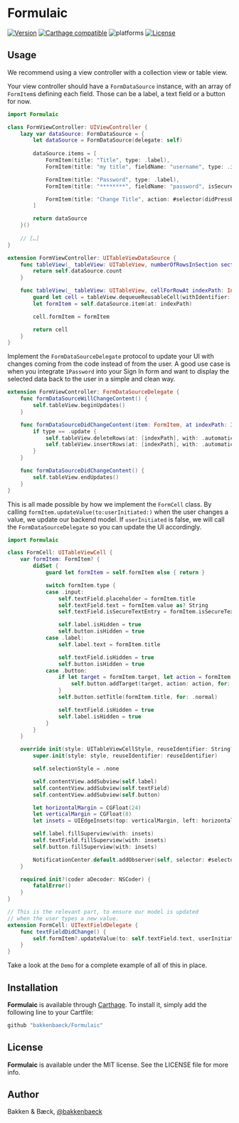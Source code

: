 # Formulaic

[![Version](https://img.shields.io/cocoapods/v/Formulaic.svg?style=flat)](https://cocoapods.org/pods/Formulaic)
[![Carthage compatible](https://img.shields.io/badge/Carthage-compatible-4BC51D.svg?style=flat)](https://github.com/bakkenbaeck/Formulaic)
![platforms](https://img.shields.io/badge/platforms-iOS%20%7C%20OS%20X%20%7C%20watchOS%20%7C%20tvOS%20-lightgrey.svg)
[![License](https://img.shields.io/cocoapods/l/Formulaic.svg?style=flat)](https://cocoapods.org/pods/DATAStack)

## Usage

We recommend using a view controller with a collection view or table view.

Your view controller should have a `FormDataSource` instance, with an array of `FormItem`s defining each field. Those can be a label, a text field or a button for now.

```swift
import Formulaic

class FormViewController: UIViewController {
    lazy var dataSource: FormDataSource = {
        let dataSource = FormDataSource(delegate: self)
        
        dataSource.items = [
            FormItem(title: "Title", type: .label),
            FormItem(title: "my title", fieldName: "username", type: .input, textInputValidator : nil),

            FormItem(title: "Password", type: .label),
            FormItem(title: "********", fieldName: "password", isSecureTextEntry: true, type: .input, textInputValidator: passwordValidator),

            FormItem(title: "Change Title", action: #selector(didPressButton), target: self, type: .button)
        ]

        return dataSource
    }()
    
    // […]
}

extension FormViewController: UITableViewDataSource {
    func tableView(_ tableView: UITableView, numberOfRowsInSection section: Int) -> Int {
        return self.dataSource.count
    }

    func tableView(_ tableView: UITableView, cellForRowAt indexPath: IndexPath) -> UITableViewCell {
        guard let cell = tableView.dequeueReusableCell(withIdentifier: FormCell.reuseIdentifier, for: indexPath) as? FormCell else { fatalError() }
        let formItem = self.dataSource.item(at: indexPath)

        cell.formItem = formItem

        return cell
    }
}
```


Implement the `FormDataSourceDelegate` protocol to update your UI with changes coming from the code instead of from the user. A good use case is when you integrate `1Password` into your Sign In form and want to display the selected data back to the user in a simple and clean way.

```swift
extension FormViewController: FormDataSourceDelegate {
    func formDataSourceWillChangeContent() {
        self.tableView.beginUpdates()
    }

    func formDataSourceDidChangeContent(item: FormItem, at indexPath: IndexPath, for type: TableViewDataSourceDelegateChangeType) {
        if type == .update {
            self.tableView.deleteRows(at: [indexPath], with: .automatic)
            self.tableView.insertRows(at: [indexPath], with: .automatic)
        }
    }

    func formDataSourceDidChangeContent() {
        self.tableView.endUpdates()
    }
}
```

This is all made possible by how we implement the `FormCell` class. By calling `formItem.updateValue(to:userInitiated:)` when the user changes a value, we update our backend model. If `userInitiated` is false, we will call the `FormDataSourceDelegate` so you can update the UI accordingly.

```swift
import Formulaic

class FormCell: UITableViewCell {
    var formItem: FormItem? {
        didSet {
            guard let formItem = self.formItem else { return }

            switch formItem.type {
            case .input:
                self.textField.placeholder = formItem.title
                self.textField.text = formItem.value as? String
                self.textField.isSecureTextEntry = formItem.isSecureTextEntry

                self.label.isHidden = true
                self.button.isHidden = true
            case .label:
                self.label.text = formItem.title

                self.textField.isHidden = true
                self.button.isHidden = true
            case .button:
                if let target = formItem.target, let action = formItem.action {
                    self.button.addTarget(target, action: action, for: .touchUpInside)
                }
                self.button.setTitle(formItem.title, for: .normal)

                self.textField.isHidden = true
                self.label.isHidden = true
            }
        }
    }

    override init(style: UITableViewCellStyle, reuseIdentifier: String?) {
        super.init(style: style, reuseIdentifier: reuseIdentifier)

        self.selectionStyle = .none

        self.contentView.addSubview(self.label)
        self.contentView.addSubview(self.textField)
        self.contentView.addSubview(self.button)

        let horizontalMargin = CGFloat(24)
        let verticalMargin = CGFloat(8)
        let insets = UIEdgeInsets(top: verticalMargin, left: horizontalMargin, bottom: verticalMargin, right: horizontalMargin)

        self.label.fillSuperview(with: insets)
        self.textField.fillSuperview(with: insets)
        self.button.fillSuperview(with: insets)

        NotificationCenter.default.addObserver(self, selector: #selector(FormCell.textFieldDidChange), name: .UITextFieldTextDidChange, object: self.textField)
    }

    required init?(coder aDecoder: NSCoder) {
        fatalError()
    }
}

// This is the relevant part, to ensure our model is updated
// when the user types a new value. 
extension FormCell: UITextFieldDelegate {
    func textFieldDidChange() {
        self.formItem?.updateValue(to: self.textField.text, userInitiated: true)
    }
}

```

Take a look at the `Demo` for a complete example of all of this in place.

## Installation

**Formulaic** is available through [Carthage](https://github.com/Carthage/Carthage). To install
it, simply add the following line to your Cartfile:

```ruby
github "bakkenbaeck/Formulaic"
```

## License

**Formulaic** is available under the MIT license. See the LICENSE file for more info.

## Author

Bakken & Bæck, [@bakkenbaeck](https://twitter.com/bakkenbaeck)
